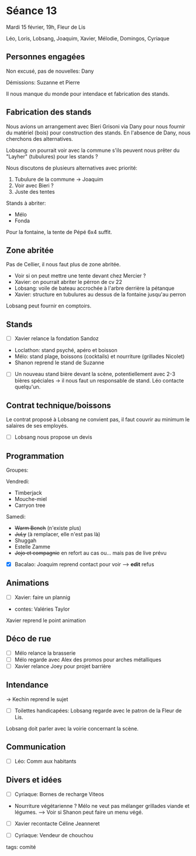 # Séance 13

Mardi 15 février, 19h, Fleur de Lis

Léo, Loris, Lobsang, Joaquim, Xavier, Mélodie, Domingos, Cyriaque

## Personnes engagées

Non excusé, pas de nouvelles: Dany

Démissions: Suzanne et Pierre

Il nous manque du monde pour intendace et fabrication des stands.

## Fabrication des stands

Nous avions un arrangement avec Bieri Grisoni via Dany pour nous fournir du matériel (bois) pour construction des stands.
En l'absence de Dany, nous cherchons des alternatives.

Lobsang: on pourrait voir avec la commune s'ils peuvent nous prêter du "Layher" (tubulures) pour les stands ?

Nous discutons de plusieurs alternatives avec priorité:

1. Tubulure de la commune -> Joaquim
2. Voir avec Bieri ?
3. Juste des tentes

Stands à abriter:
- Mélo
- Fonda

Pour la fontaine, la tente de Pépé 6x4 suffit.

## Zone abritée

Pas de Cellier, il nous faut plus de zone abritée.

- Voir si on peut mettre une tente devant chez Mercier ?
- Xavier: on pourrait abriter le pérron de cv 22
- Lobsang: voile de bateau accrochée à l'arbre derrière la pétanque
- Xavier: structure en tubulures au dessus de la fontaine jusqu'au perron

Lobsang peut fournir en comptoirs.

## Stands

- [ ] Xavier relance la fondation Sandoz
- Loclathon: stand psyché, apéro et boisson
- Mélo: stand plage, boissons (cocktails) et nourriture (grillades Nicolet)
- Shanon reprend le stand de Suzanne
- [ ] Un nouveau stand bière devant la scène, potentiellement avec 2-3 bières spéciales -> il nous faut un responsable de stand. Léo contacte quelqu'un.

## Contrat technique/boissons

Le contrat proposé à Lobsang ne convient pas, il faut couvrir au minimum le salaires de ses employés.

- [ ] Lobsang nous propose un devis

## Programmation

Groupes:

Vendredi:
- Timberjack
- Mouche-miel
- Carryon tree

Samedi:
- ~~Warm Bench~~ (n'existe plus)
- ~~JuLy~~ (à remplacer, elle n'est pas là)
- Shuggah
- Estelle Zamme
- ~~Jojo et compagnie~~ en refort au cas ou... mais pas de live prévu
- [x] Bacalao: Joaquim reprend contact pour voir
  --> **edit** refus

## Animations

- [ ] Xavier: faire un plannig
- contes: Valéries Taylor

Xavier reprend le point animation

## Déco de rue

- [ ] Mélo relance la brasserie
- [ ] Mélo regarde avec Alex des promos pour arches métalliques
- [ ] Xavier relance Joey pour projet barrière

## Intendance

-> Kechin reprend le sujet

- [ ] Toilettes handicapées: Lobsang regarde avec le patron de la Fleur de Lis.

Lobsang doit parler avec la voirie concernant la scène.

## Communication

- [ ] Léo: Comm aux habitants

## Divers et idées

- [ ] Cyriaque: Bornes de recharge Viteos
- Nourriture végétarienne ? Mélo ne veut pas mélanger grillades viande et légumes. --> Voir si Shanon peut faire un menu végé.
- [ ] Xavier recontacte Céline Jeanneret
- [ ] Cyriaque: Vendeur de chouchou



tags: comité
